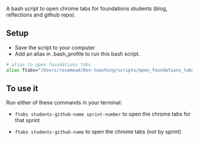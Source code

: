 A bash script to open chrome tabs for foundations students (blog, reflections and github repo).   
   

## Setup
- Save the script to your computer
- Add an alias in .bash_profile to run this bash script.

```bash
# alias to open foundations tabs
alias ftabs="/Users/rosemead/Dev-teaching/scripts/open_foundations_tabs.sh"
```

## To use it
Run either of these commands in your terminal:
- `ftabs students-github-name sprint-number` to open the chrome tabs for that sprint

- `ftabs students-github-name` to open the chrome tabs (not by sprint)
